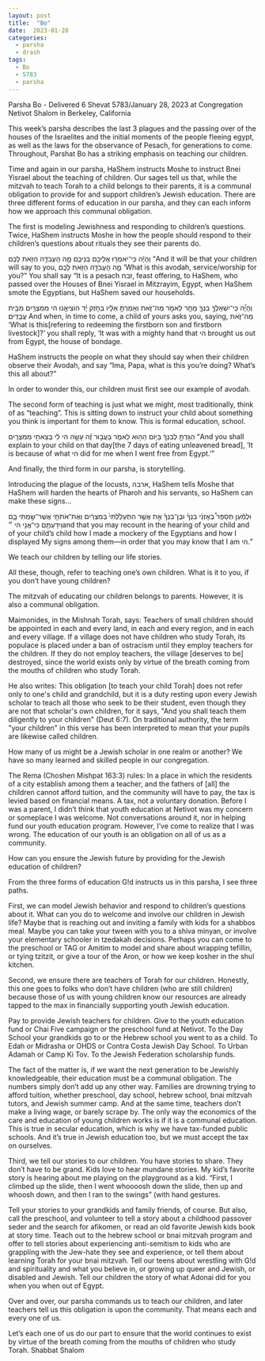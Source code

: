 ```yaml
---
layout: post
title:  "Bo"
date:  2023-01-28
categories:
  - parsha
  - drash
tags:
  - Bo
  - 5783
  - parsha
---
```

Parsha Bo - Delivered 6 Shevat 5783/January 28, 2023 at Congregation Netivot Shalom in Berkeley, California

This week’s parsha describes the last 3 plagues and the passing over of the houses of the Israelites and the initial moments of the people fleeing egypt, as well as the laws for the observance of Pesach, for generations to come. Throughout, Parshat Bo has a striking emphasis on teaching our children.

Time and again in our parsha, HaShem instructs Moshe to instruct Bnei Yisrael about the teaching of children. Our sages tell us that, while the mitzvah to teach Torah to a child belongs to their parents, it is a communal obligation to provide for and support children’s Jewish education.
There are three different forms of education in our parsha, and they can each inform how we approach this communal obligation.

The first is modeling Jewishness and responding to children’s questions. Twice, HaShem instructs Moshe in how the people should respond to their children’s questions about rituals they see their parents do. 

וְהָיָ֕ה כִּֽי־יֹאמְר֥וּ אֲלֵיכֶ֖ם בְּנֵיכֶ֑ם מָ֛ה הָעֲבֹדָ֥ה הַזֹּ֖את לָכֶֽם
“And it will be that your children will say to you, 
מָ֛ה הָעֲבֹדָ֥ה הַזֹּ֖את לָכֶֽם
‘What is this avodah, service/worship for you?”
 You shall say “It is a pesach זבח, feast offering, to HaShem, who passed over the Houses of Bnei Yisrael in Mitzrayim, Egypt, when HaShem smote the Egyptians, but HaShem saved our households.

וְהָיָ֞ה כִּֽי־יִשְׁאָלְךָ֥ בִנְךָ֛ מָחָ֖ר לֵאמֹ֣ר מַה־זֹּ֑את וְאָמַרְתָּ֣ אֵלָ֔יו בְּחֹ֣זֶק יָ֗ד הוֹצִיאָ֧נוּ הי מִמִּצְרַ֖יִם מִבֵּ֥ית עֲבָדִֽים׃
And when, in time to come, a child of yours asks you, saying, מַה־זֹּ֑את ‘What is this[refering to redeeming the firstborn son and firstborn livestock]?’ you shall reply, ‘It was with a mighty hand that הי brought us out from Egypt, the house of bondage.

HaShem instructs the people on what they should say when their children observe their Avodah, and say “Ima, Papa, what is this you’re doing? What’s this all about?”

In order to wonder this, our children must first see our example of avodah.

The second form of teaching is just what we might, most traditionally, think of as “teaching”. 
This is sitting down to instruct your child about something you think is important for them to know. This is formal education, school.

הִגַּדְתָּ֣ לְבִנְךָ֔ בַּיּ֥וֹם הַה֖וּא לֵאמֹ֑ר בַּעֲב֣וּר זֶ֗ה עָשָׂ֤ה הי לִ֔י בְּצֵאתִ֖י מִמִּצְרָֽיִם
“And you shall explain to your child on that day[the 7 days of eating unleavened bread], ‘It is because of what הי did for me when I went free from Egypt.’”


And finally, the third form in our parsha, is storytelling.

Introducing the plague of the locusts, ארבה, HaShem tells Moshe that HaShem will harden the hearts of Pharoh and his servants, so HaShem can make these signs…

וּלְמַ֡עַן תְּסַפֵּר֩ בְּאׇזְנֵ֨י בִנְךָ֜ וּבֶן־בִּנְךָ֗ אֵ֣ת אֲשֶׁ֤ר הִתְעַלַּ֙לְתִּי֙ בְּמִצְרַ֔יִם וְאֶת־אֹתֹתַ֖י אֲשֶׁר־שַׂ֣מְתִּי בָ֑ם וִֽידַעְתֶּ֖ם כִּי־אֲנִ֥י הי
״and that you may recount in the hearing of your child and of your child’s child how I made a mockery of the Egyptians and how I displayed My signs among them—in order that you may know that I am הי.”

We teach our children by telling our life stories.

All these, though, refer to teaching one’s own children. What is it to you, if you don’t have young children?

The mitzvah of educating our children belongs to parents. However, it is also a communal obligation.


Maimonides, in the Mishnah Torah, says:
Teachers of small children should be appointed in each and every land, in each and every region, and in each and every village.
If a village does not have children who study Torah, its populace is placed under a ban of ostracism until they employ teachers for the children. If they do not employ teachers, the village [deserves to be] destroyed, since the world exists only by virtue of the breath coming from the mouths of children who study Torah.


He also writes:
This obligation [to teach your child Torah] does not refer only to one's child and grandchild, but it is a duty resting upon every Jewish scholar to teach all those who seek to be their student, even though they are not that scholar's own children, for it says, "And you shall teach them diligently to your children" (Deut 6:7). On traditional authority, the term "your children" in this verse has been interpreted to mean that your pupils are likewise called children.

How many of us might be a Jewish scholar in one realm or another? We have so many learned and skilled people in our congregation.

The Rema (Choshen Mishpat 163:3) rules:
In a place in which the residents of a city establish among them a teacher, and the fathers of [all] the children cannot afford tuition, and the community will have to pay, the tax is levied based on financial means.
A tax, not a voluntary donation.
Before I was a parent, I didn’t think that youth education at Netivot was my concern or someplace I was welcome. Not conversations around it, nor in helping fund our youth education program. However, I’ve come to realize that I was wrong. The education of our youth is an obligation on all of us as a community.

How can you ensure the Jewish future by providing for the Jewish education of children?

From the three forms of education G!d instructs us in this parsha, I see three paths.
 
First, we can model Jewish behavior and respond to children’s questions about it.
What can you do to welcome and involve our children in Jewish life? Maybe that is reaching out and inviting a family with kids for a shabbos meal. Maybe you can take your tween with you to a shiva minyan, or involve your elementary schooler in tzedakah decisions. Perhaps you can come to the preschool or TAG or Amitim to model and share about wrapping tefillin, or tying tzitzit, or give a tour of the Aron, or how we keep kosher in the shul kitchen.

Second, we ensure there are teachers of Torah for our children.
Honestly, this one goes to folks who don’t have children (who are still children) because those of us with young children know our resources are already tapped to the max in financially supporting youth Jewish education.

Pay to provide Jewish teachers for children. Give to the youth education fund or Chai Five campaign or the preschool fund at Netivot. To the Day School your grandkids go to or the Hebrew school you went to as a child. To Edah or Midrasha or OHDS or Contra Costa Jewish Day School. To Urban Adamah or Camp Ki Tov. To the Jewish Federation scholarship funds.

The fact of the matter is, if we want the next generation to be Jewishly knowledgeable, their education must be a communal obligation. The numbers simply don’t add up any other way. Families are drowning trying to afford tuition, whether preschool, day school, hebrew school, bnai mitzvah tutors, and Jewish summer camp. And at the same time, teachers don’t make a living wage, or barely scrape by. The only way the economics of the care and education of young children works is if it is a communal education. This is true in secular education, which is why we have tax-funded public schools. And it’s true in Jewish education too, but we must accept the tax on ourselves.

Third, we tell our stories to our children. You have stories to share. They don’t have to be grand. Kids love to hear mundane stories. My kid’s favorite story is hearing about me playing on the playground as a kid. “First, I climbed up the slide, then I went whoooosh down the slide, then up and whoosh down, and then I ran to the swings” (with hand gestures.

Tell your stories to your grandkids and family friends, of course. But also, call the preschool, and volunteer to tell a story about a childhood passover seder and the search for afikomen, or read an old favorite Jewish kids book at story time. Teach out to the hebrew school or bnai mitzvah program and offer to tell stories about experiencing anti-semitism to kids who are grappling with the Jew-hate they see and experience, or tell them about learning Torah for your bnai mitzvah. Tell our teens about wrestling with G!d and spirituality and what you believe in, or growing up queer and Jewish, or disabled and Jewish.
Tell our children the story of what Adonai did for you when you when out of Egypt.

Over and over, our parsha commands us to teach our children, and later teachers tell us this obligation is upon the community. That means each and every one of us.

Let’s each one of us do our part to ensure that the world continues to exist by virtue of the breath coming from the mouths of children who study Torah. Shabbat Shalom

